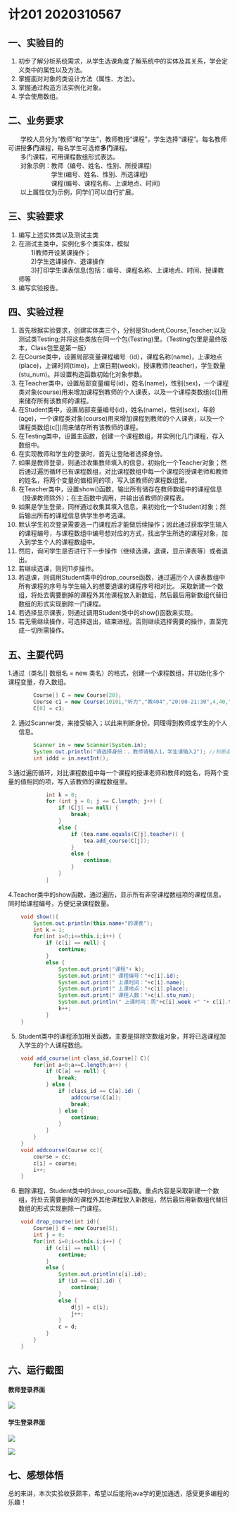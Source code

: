 # 计201 2020310567
## 一、实验目的
1. 初步了解分析系统需求，从学生选课角度了解系统中的实体及其关系，学会定义类中的属性以及方法。
2. 掌握面对对象的类设计方法（属性、方法）。
3. 掌握通过构造方法实例化对象。
4. 学会使用数组。
## 二、业务要求
&emsp;&emsp;学校人员分为“教师”和“学生”，教师教授“课程”，学生选择“课程”。每名教师可讲授**多门**课程，每名学生可选修**多门**课程。
<br>&emsp;&emsp;多门课程，可用课程数组形式表达。
<br>&emsp;&emsp;对象示例：教师（编号、姓名、性别、所授课程)
<br>&emsp;&emsp;&emsp;&emsp;&emsp;&emsp;&emsp;学生(编号、姓名、性别、所选课程)
<br>&emsp;&emsp;&emsp;&emsp;&emsp;&emsp;&emsp;课程(编号、课程名称、上课地点、时间)
<br>&emsp;&emsp;以上属性仅为示例，同学们可以自行扩展。
## 三、实验要求
1. 编写上述实体类以及测试主类
2. 在测试主类中，实例化多个类实体，模拟
   <br>&emsp;&emsp;1)教师开设某课操作；
   <br>&emsp;&emsp;2)学生选课操作、退课操作
   <br>&emsp;&emsp;3)打印学生课表信息(包括：编号、课程名称、上课地点、时间、授课教师等
3. 编写实验报告。
## 四、实验过程
1. 首先根据实验要求，创建实体类三个，分别是Student,Course,Teacher;以及测试类Testing;并将这些类放在同一个包(Testing)里。（Testing包里是最终版本，Class包里是第一版）
2. 在Course类中，设置局部变量课程编号（id），课程名称(name)，上课地点(place)，上课时间(time)，上课日期(week)，授课教师(teacher)，学生数量(stu_num)。并设置构造函数初始化对象参数。
3. 在Teacher类中，设置局部变量编号(id)，姓名(name)，性别(sex)，一个课程类对象(course)用来增加课程到教师的个人课表，以及一个课程类数组(c[])用来储存所有该教师的课程。
4. 在Student类中，设置局部变量编号(id)，姓名(name)，性别(sex)，年龄(age)，一个课程类对象(course)用来增加课程到教师的个人课表，以及一个课程类数组(c[])用来储存所有该教师的课程。
5. 在Testing类中，设置主函数，创建一个课程数组，并实例化几门课程，存入数组中。
6. 在实现教师和学生的登录时，首先让登陆者选择身份。
7. 如果是教师登录，则通过收集教师填入的信息，初始化一个Teacher对象；然后通过遍历循环已有课程数组，对比课程数组中每一个课程的授课老师和教师的姓名，将两个变量的值相同的项，写入该教师的课程数组里。
8. 在Teacher类中，设置show()函数，输出所有储存在教师数组中的课程信息（授课教师除外）；在主函数中调用，并输出该教师的课程表。
9. 如果是学生登录，同样通过收集其填入信息，来初始化一个Student对象；然后输出所有的课程信息供学生参考选课。
10. 默认学生初次登录需要选一门课程后才能做后续操作；因此通过获取学生输入的课程编号，与课程数组中编号想对应的方式，找出学生所选的课程对象，加入到学生个人的课程数组中。
11. 然后，询问学生是否进行下一步操作（继续选课，退课，显示课表等）或者退出。
12. 若继续选课，则同11步操作。
13. 若退课，则调用Student类中的drop_course函数，通过遍历个人课表数组中所有课程的序号与学生输入的想要退课的课程序号相对比。
采取新建一个数组，将处去需要删掉的课程外其他课程放入新数组，然后最后用新数组代替旧数组的形式实现删除一门课程。
14. 若选择显示课表，则通过调用Student类中的show()函数来实现。
15. 若无需继续操作，可选择退出，结束进程。否则继续选择需要的操作，直至完成一切所需操作。
## 五、主要代码
1.通过（类名[] 数组名 = new 类名）的格式，创建一个课程数组，并初始化多个课程变量，存入数组。
```java
        Course[] C = new Course[20];
        Course c1 = new Course(10101,"听力","教404","20:00-21:30",4,40,"Jsaon");
        C[0] = c1;
```
2. 通过Scanner类，来接受输入；以此来判断身份。同理得到教师或学生的个人信息。
```java
        Scanner in = new Scanner(System.in);
        System.out.println("请选择身份：，教师请输入1，学生请输入2"); //判断身份
        int iddd = in.nextInt();
```
3.通过遍历循环，对比课程数组中每一个课程的授课老师和教师的姓名，将两个变量的值相同的项，写入该教师的课程数组里。
```java
            int k = 0;
            for (int j = 0; j <= C.length; j++) {
                if (C[j] == null) {
                    break;
                }
                else {
                    if (tea.name.equals(C[j].teacher)) {
                        tea.add_course(C[j]);
                    }
                    else {
                        continue;
                    }
                }
            }
```
4.Teacher类中的show函数，通过遍历，显示所有非空课程数组项的课程信息。同时给课程编号，方便记录课程数量。
```java
    void show(){
        System.out.println(this.name+"的课表");
        int k = 1;
        for(int i=0;i<=this.i;i++) {
            if (c[i] == null) {
                continue;
            }
            else {
                System.out.print("课程"+ k);
                System.out.print(" 课程编号："+c[i].id);
                System.out.print(" 上课时间："+c[i].name);
                System.out.print(" 上课地点："+c[i].place);
                System.out.print(" 课程人数："+c[i].stu_num);
                System.out.println(" 上课时间：周"+c[i].week +" "+ c[i].time);
                k++;
            }
    }
```
5. Student类中的课程添加相关函数。主要是排除空数组对象，并将已选课程加入学生的个人课程数组。
```java
    void add_course(int class_id,Course[] C){
        for(int a=0;a<=C.length;a++) {
            if (C[a] == null) {
                break;
            } else {
                if (class_id == C[a].id) {
                    addcourse(C[a]);
                    break;
                } else {
                    continue;
                }
            }
        }
    }
    void addcourse(Course cc){
        course = cc;
        c[i] = course;
        i++;
    }
```
6. 删除课程，Student类中的drop_course函数。重点内容是采取新建一个数组，将处去需要删掉的课程外其他课程放入新数组，然后最后用新数组代替旧数组的形式实现删除一门课程。
```java
    void drop_course(int id){
        Course[] d = new Course[5];
        int j = 0;
        for(int i=0;i<=this.i;i++) {
            if (c[i] == null) {
                continue;
            }
            else {
                System.out.println(c[i].id);
                if (id == c[i].id) {
                    continue;
                }
                else {
                    d[j] = c[i];
                    j++;
                }
                c = d;
            }
        }
    }
```
## 六、运行截图
#### 教师登录界面
![](https://github.com/123456-lyp/-2/blob/main/6c322329a843419ae0031718d5b89c7.png)

#### 学生登录界面
![](https://github.com/123456-lyp/-2/blob/main/a8d590e02d96b40f83fa3994b1d5b10.png)

![](https://github.com/123456-lyp/-2/blob/main/6c322329a843419ae0031718d5b89c7.png)

## 七、感想体悟
总的来讲，本次实验收获颇丰，希望以后能将java学的更加通透，感受更多编程的乐趣！
